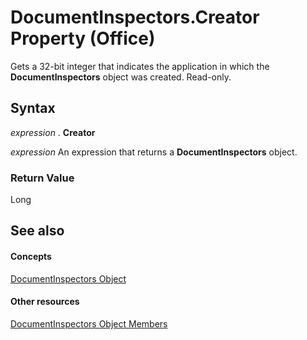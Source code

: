 
# DocumentInspectors.Creator Property (Office)

Gets a 32-bit integer that indicates the application in which the  **DocumentInspectors** object was created. Read-only.


## Syntax

 _expression_ . **Creator**

 _expression_ An expression that returns a **DocumentInspectors** object.


### Return Value

Long


## See also


#### Concepts


[DocumentInspectors Object](8366d7cd-e016-bb99-d27f-749ca10352f1.md)
#### Other resources


[DocumentInspectors Object Members](1cf21432-076c-e5fe-496c-e20048a0e62e.md)
